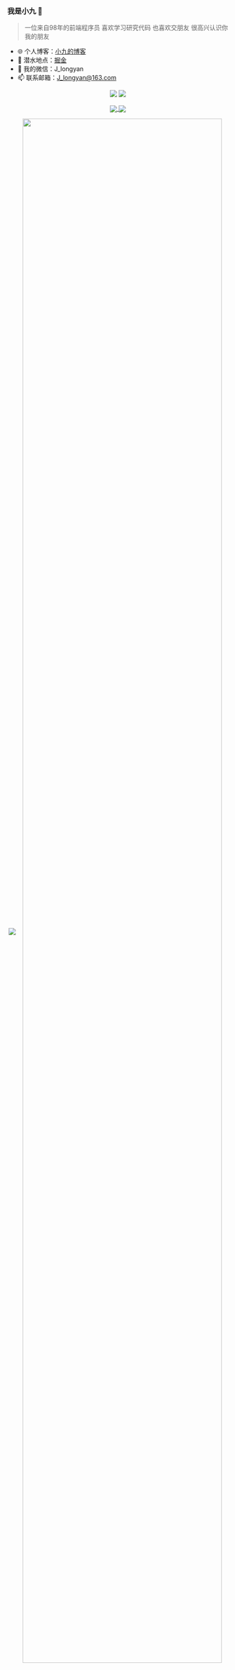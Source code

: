 
###  我是小九 🚀

> 一位来自98年的前端程序员 喜欢学习研究代码 也喜欢交朋友 很高兴认识你 我的朋友

- 🌐 个人博客：[小九的博客](https://jiangly.com/)
- 🏡 潜水地点：[掘金](https://juejin.cn/user/3861140568811576/posts)
- 💬 我的微信：J_longyan
- 📫 联系邮箱：J_longyan@163.com

<p align = "center">
  <img src = "https://github-readme-stats.vercel.app/api?username=longyanjiang&count_private=true&show_icons=true&theme=tokyonight&line_height=40">
  <img src = "https://github-readme-stats.vercel.app/api/top-langs/?username=longyanjiang&theme=tokyonight">
</p>

<p align = "center">
  <a href="https://github.com/longyanjiang/Nine-chat-frontend">
    <img align="center" src="https://github-readme-stats.vercel.app/api/pin/?username=longyanjiang&repo=Nine-chat-frontend&theme=tokyonight" />
  </a>
  <a href="https://github.com/longyanjiang/Nine-chat-backend">
    <img align="center" src="https://github-readme-stats.vercel.app/api/pin/?username=longyanjiang&repo=Nine-chat-backend&theme=tokyonight" />
  </a>
</p>
  
<p align = "center">
    <img align="center" src="https://github-readme-stats.vercel.app/api/pin/?username=longyanjiang&repo=Nine-blog-api&theme=tokyonight" />
    <img align="center" width="95%" src="https://github-readme-stats.vercel.app/api/pin/?username=longyanjiang&repo=Nine-blog-web&theme=tokyonight" />
</p>


<p align='center'>
<img align="center" src="https://activity-graph.herokuapp.com/graph?username=longyanjiang&theme=redical" />
</p>
